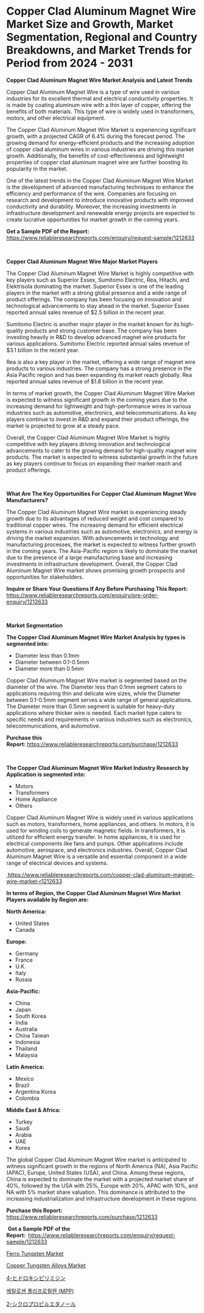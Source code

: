 <p><h1>Copper Clad Aluminum Magnet Wire Market Size and Growth, Market Segmentation, Regional and Country Breakdowns, and Market Trends for Period from 2024 -  2031</h1></p><p><strong>Copper Clad Aluminum Magnet Wire Market Analysis and Latest Trends</strong></p>
<p><p>Copper Clad Aluminum Magnet Wire is a type of wire used in various industries for its excellent thermal and electrical conductivity properties. It is made by coating aluminum wire with a thin layer of copper, offering the benefits of both materials. This type of wire is widely used in transformers, motors, and other electrical equipment.</p><p>The Copper Clad Aluminum Magnet Wire Market is experiencing significant growth, with a projected CAGR of 6.4% during the forecast period. The growing demand for energy-efficient products and the increasing adoption of copper clad aluminum wires in various industries are driving this market growth. Additionally, the benefits of cost-effectiveness and lightweight properties of copper clad aluminum magnet wire are further boosting its popularity in the market.</p><p>One of the latest trends in the Copper Clad Aluminum Magnet Wire Market is the development of advanced manufacturing techniques to enhance the efficiency and performance of the wire. Companies are focusing on research and development to introduce innovative products with improved conductivity and durability. Moreover, the increasing investments in infrastructure development and renewable energy projects are expected to create lucrative opportunities for market growth in the coming years.</p></p>
<p><strong>Get a Sample PDF of the Report:&nbsp;</strong> <a href="https://www.reliableresearchreports.com/enquiry/request-sample/1212633">https://www.reliableresearchreports.com/enquiry/request-sample/1212633</a></p>
<p>&nbsp;</p>
<p><strong>Copper Clad Aluminum Magnet Wire Major Market Players</strong></p>
<p><p>The Copper Clad Aluminum Magnet Wire Market is highly competitive with key players such as Superior Essex, Sumitomo Electric, Rea, Hitachi, and Elektrisola dominating the market. Superior Essex is one of the leading players in the market with a strong global presence and a wide range of product offerings. The company has been focusing on innovation and technological advancements to stay ahead in the market. Superior Essex reported annual sales revenue of $2.5 billion in the recent year.</p><p>Sumitomo Electric is another major player in the market known for its high-quality products and strong customer base. The company has been investing heavily in R&D to develop advanced magnet wire products for various applications. Sumitomo Electric reported annual sales revenue of $3.1 billion in the recent year.</p><p>Rea is also a key player in the market, offering a wide range of magnet wire products to various industries. The company has a strong presence in the Asia Pacific region and has been expanding its market reach globally. Rea reported annual sales revenue of $1.8 billion in the recent year.</p><p>In terms of market growth, the Copper Clad Aluminum Magnet Wire Market is expected to witness significant growth in the coming years due to the increasing demand for lightweight and high-performance wires in various industries such as automotive, electronics, and telecommunications. As key players continue to invest in R&D and expand their product offerings, the market is projected to grow at a steady pace.</p><p>Overall, the Copper Clad Aluminum Magnet Wire Market is highly competitive with key players driving innovation and technological advancements to cater to the growing demand for high-quality magnet wire products. The market is expected to witness substantial growth in the future as key players continue to focus on expanding their market reach and product offerings.</p></p>
<p>&nbsp;</p>
<p><strong>What Are The Key Opportunities For Copper Clad Aluminum Magnet Wire Manufacturers?</strong></p>
<p><p>The Copper Clad Aluminum Magnet Wire market is experiencing steady growth due to its advantages of reduced weight and cost compared to traditional copper wires. The increasing demand for efficient electrical systems in various industries such as automotive, electronics, and energy is driving the market expansion. With advancements in technology and manufacturing processes, the market is expected to witness further growth in the coming years. The Asia-Pacific region is likely to dominate the market due to the presence of a large manufacturing base and increasing investments in infrastructure development. Overall, the Copper Clad Aluminum Magnet Wire market shows promising growth prospects and opportunities for stakeholders.</p></p>
<p><strong>Inquire or Share Your Questions If Any Before Purchasing This Report:</strong> <a href="https://www.reliableresearchreports.com/enquiry/pre-order-enquiry/1212633">https://www.reliableresearchreports.com/enquiry/pre-order-enquiry/1212633</a></p>
<p>&nbsp;</p>
<p><strong>Market Segmentation</strong></p>
<p><strong>The Copper Clad Aluminum Magnet Wire Market Analysis by types is segmented into:</strong></p>
<p><ul><li>Diameter less than 0.1mm</li><li>Diameter between 0.1-0.5mm</li><li>Diameter more than 0.5mm</li></ul></p>
<p><p>Copper Clad Aluminum Magnet Wire market is segmented based on the diameter of the wire. The Diameter less than 0.1mm segment caters to applications requiring thin and delicate wire sizes, while the Diameter between 0.1-0.5mm segment serves a wide range of general applications. The Diameter more than 0.5mm segment is suitable for heavy-duty applications where thicker wire is needed. Each market type caters to specific needs and requirements in various industries such as electronics, telecommunications, and automotive.</p></p>
<p><strong>Purchase this Report:&nbsp;</strong><a href="https://www.reliableresearchreports.com/purchase/1212633">https://www.reliableresearchreports.com/purchase/1212633</a></p>
<p>&nbsp;</p>
<p><strong>The Copper Clad Aluminum Magnet Wire Market Industry Research by Application is segmented into:</strong></p>
<p><ul><li>Motors</li><li>Transformers</li><li>Home Appliance</li><li>Others</li></ul></p>
<p><p>Copper Clad Aluminum Magnet Wire is widely used in various applications such as motors, transformers, home appliances, and others. In motors, it is used for winding coils to generate magnetic fields. In transformers, it is utilized for efficient energy transfer. In home appliances, it is used for electrical components like fans and pumps. Other applications include automotive, aerospace, and electronics industries. Overall, Copper Clad Aluminum Magnet Wire is a versatile and essential component in a wide range of electrical devices and systems.</p></p>
<p><a href="https://www.reliableresearchreports.com/copper-clad-aluminum-magnet-wire-market-r1212633">&nbsp;https://www.reliableresearchreports.com/copper-clad-aluminum-magnet-wire-market-r1212633</a></p>
<p><strong>In terms of Region, the Copper Clad Aluminum Magnet Wire Market Players available by Region are:</strong></p>
<p>
    <p> <strong> North America: </strong>
        <ul>
            <li>United States</li>
            <li>Canada</li>
        </ul>
        </p> 
    <p> <strong> Europe: </strong>
        <ul>
            <li>Germany</li>
            <li>France</li>
            <li>U.K.</li>
            <li>Italy</li>
            <li>Russia</li>
        </ul>
        </p> 
    <p> <strong> Asia-Pacific: </strong>
        <ul>
            <li>China</li>
            <li>Japan</li>
            <li>South Korea</li>
            <li>India</li>
            <li>Australia</li>
            <li>China Taiwan</li>
            <li>Indonesia</li>
            <li>Thailand</li>
            <li>Malaysia</li>
        </ul>
        </p> 
    <p> <strong> Latin America: </strong>
        <ul>
            <li>Mexico</li>
            <li>Brazil</li>
            <li>Argentina Korea</li>
            <li>Colombia</li>
        </ul>
        </p> 
    <p> <strong> Middle East & Africa: </strong>
        <ul>
            <li>Turkey</li>
            <li>Saudi</li>
            <li>Arabia</li>
            <li>UAE</li>
            <li>Korea</li>
        </ul>
    </p>
    </p>
<p><p>The global Copper Clad Aluminum Magnet Wire market is anticipated to witness significant growth in the regions of North America (NA), Asia Pacific (APAC), Europe, United States (USA), and China. Among these regions, China is expected to dominate the market with a projected market share of 40%, followed by the USA with 25%, Europe with 20%, APAC with 10%, and NA with 5% market share valuation. This dominance is attributed to the increasing industrialization and infrastructure development in these regions.</p></p>
<p><strong>Purchase this Report: </strong><a href="https://www.reliableresearchreports.com/purchase/1212633">https://www.reliableresearchreports.com/purchase/1212633</a></p>
<p>&nbsp;<strong>Get a Sample PDF of the Report:&nbsp;&nbsp;</strong><a href="https://www.reliableresearchreports.com/enquiry/request-sample/1212633">https://www.reliableresearchreports.com/enquiry/request-sample/1212633</a></p>
<p><strong></strong></p>
<p><p><a href="https://github.com/JermaineCrona2023/Market-Research-Report-List-1/blob/main/ferro-tungsten-market.md">Ferro Tungsten Market</a></p><p><a href="https://github.com/AlysaLedner2023/Market-Research-Report-List-1/blob/main/copper-tungsten-alloys-market.md">Copper Tungsten Alloys Market</a></p><p><a href="https://github.com/JacksonWiza1924/Market-Research-Report-List-1/blob/main/9876162102333.md">4-ヒドロキシピリミジン</a></p><p><a href="https://github.com/johneahan44556754/Market-Research-Report-List-1/blob/main/494277295876.md">메탈로센 폴리프로필렌 (MPP)</a></p><p><a href="https://github.com/hwbcz413288296/Market-Research-Report-List-2/blob/main/7482915102332.md">2-シクロプロピルエタノール</a></p></p>